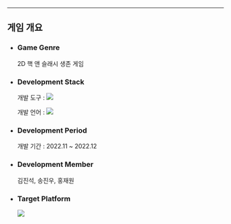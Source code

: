 <hr>
<h2 id="Outline">게임 개요</h2>
<ul>
    <li>
        <h3>Game Genre</h3>
        2D 핵 앤 슬래시 생존 게임
    </li> 
    <li>
        <h3>Development Stack</h3>
        <p>개발 도구 : <img src="https://img.shields.io/badge/visualstudiocode-007ACC?style=flat&logo=visualstudiocode&logoColor=white"/></p>
        <p>개발 언어 : <img src="https://img.shields.io/badge/python-3776AB?style=flat&logo=python&logoColor=white"/></p>
    </li>
    <li>
        <h3>Development Period</h3>
        <p>개발 기간 : 2022.11 ~ 2022.12</p>
    </li>
    <li>
        <h3>Development Member</h3>
        김진석, 송진우, 홍재원
    </li>
    <li>
        <h3>Target Platform</h3>
        <img src="https://img.shields.io/badge/Windows-0078D4?style=flat&logo=windows&logoColor=white"/>
    </li>
</ul>
